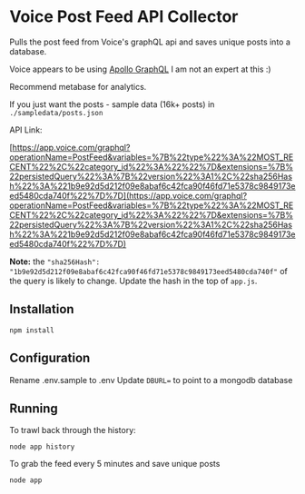 # Voice Post Feed API Collector

Pulls the post feed from Voice's graphQL api and saves unique posts into a database.

Voice appears to be using [Apollo GraphQL](https://www.apollographql.com/) I am not an expert at this :)

Recommend metabase for analytics.

If you just want the posts - sample data (16k+ posts) in `./sampledata/posts.json`

API Link:

[https://app.voice.com/graphql?operationName=PostFeed&variables=%7B%22type%22%3A%22MOST_RECENT%22%2C%22category_id%22%3A%22%22%7D&extensions=%7B%22persistedQuery%22%3A%7B%22version%22%3A1%2C%22sha256Hash%22%3A%221b9e92d5d212f09e8abaf6c42fca90f46fd71e5378c9849173eed5480cda740f%22%7D%7D](https://app.voice.com/graphql?operationName=PostFeed&variables=%7B%22type%22%3A%22MOST_RECENT%22%2C%22category_id%22%3A%22%22%7D&extensions=%7B%22persistedQuery%22%3A%7B%22version%22%3A1%2C%22sha256Hash%22%3A%221b9e92d5d212f09e8abaf6c42fca90f46fd71e5378c9849173eed5480cda740f%22%7D%7D)

**Note:** the ` "sha256Hash": "1b9e92d5d212f09e8abaf6c42fca90f46fd71e5378c9849173eed5480cda740f" ` of the query is likely to change. Update the hash in the top of ` app.js `.

## Installation

```
npm install
```

## Configuration

Rename .env.sample to .env
Update `DBURL=` to point to a mongodb database

## Running

To trawl back through the history:

```
node app history
```

To grab the feed every 5 minutes and save unique posts

```
node app
```
